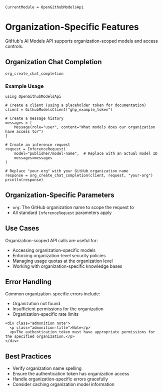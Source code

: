 ```@meta
CurrentModule = OpenGithubModelsApi
```
# Organization-Specific Features

GitHub's AI Models API supports organization-scoped models and access controls.

## Organization Chat Completion

```@docs
org_create_chat_completion
```

### Example Usage

```@example org
using OpenGithubModelsApi

# Create a client (using a placeholder token for documentation)
client = GithubModelsClient("ghp_example_token")

# Create a message history
messages = [
    Message(role="user", content="What models does our organization have access to?")
]

# Create an inference request
request = InferenceRequest(
    model="publisher/model-name",  # Replace with an actual model ID
    messages=messages
)

# Replace "your-org" with your GitHub organization name
response = org_create_chat_completion(client, request, "your-org")
println(response)
```

## Organization-Specific Parameters

- `org`: The GitHub organization name to scope the request to
- All standard `InferenceRequest` parameters apply

## Use Cases

Organization-scoped API calls are useful for:

- Accessing organization-specific models
- Enforcing organization-level security policies
- Managing usage quotas at the organization level
- Working with organization-specific knowledge bases

## Error Handling

Common organization-specific errors include:
- Organization not found
- Insufficient permissions for the organization
- Organization-specific rate limits

```@raw html
<div class="admonition note">
  <p class="admonition-title">Note</p>
  <p>The authentication token must have appropriate permissions for the specified organization.</p>
</div>
```

## Best Practices

- Verify organization name spelling
- Ensure the authentication token has organization access
- Handle organization-specific errors gracefully
- Consider caching organization model information